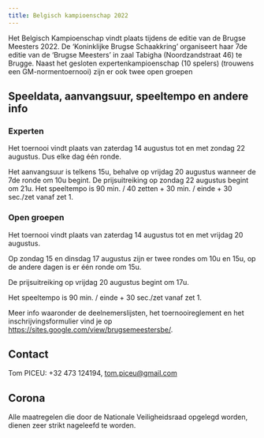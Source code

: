 ```yaml
---
title: Belgisch kampioenschap 2022
---
```


Het Belgisch Kampioenschap vindt plaats tijdens de editie van de Brugse Meesters 2022. De ‘Koninklijke Brugse Schaakkring’ organiseert haar 7de editie van de ‘Brugse Meesters’ in zaal Tabigha (Noordzandstraat 46) te Brugge. Naast het gesloten expertenkampioenschap (10 spelers) (trouwens een GM-normentoernooi) zijn er ook twee open groepen 

## Speeldata, aanvangsuur, speeltempo en andere info

### Experten

Het toernooi vindt plaats van zaterdag 14 augustus tot en met zondag 22 augustus. Dus elke dag één ronde.

Het aanvangsuur is telkens 15u, behalve op vrijdag 20 augustus wanneer de 7de ronde om 10u begint.
De prijsuitreiking op zondag 22 augustus begint om 21u.
Het speeltempo is 90 min. / 40 zetten + 30 min. / einde + 30 sec./zet vanaf zet 1.


### Open groepen

Het toernooi vindt plaats van zaterdag 14 augustus tot en met vrijdag 20 augustus.

Op zondag 15 en dinsdag 17 augustus zijn er twee rondes om 10u en 15u, op de andere dagen is er één ronde om 15u.

De prijsuitreiking op vrijdag 20 augustus begint om 17u.

Het speeltempo is 90 min. / einde + 30 sec./zet vanaf zet 1. 

Meer info waaronder de deelnemerslijsten, het toernooireglement en het inschrijvingsformulier vind je op https://sites.google.com/view/brugsemeestersbe/.

## Contact

Tom PICEU: +32 473 124194, tom.piceu@gmail.com

## Corona

Alle maatregelen die door de Nationale Veiligheidsraad opgelegd worden, dienen zeer strikt nageleefd te worden.
